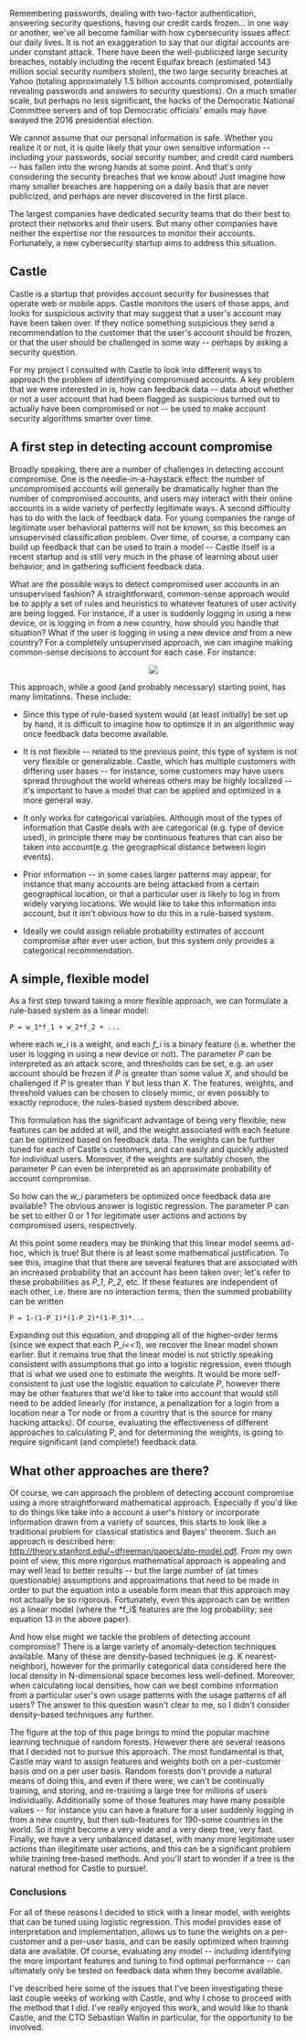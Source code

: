 Remembering passwords, dealing with two-factor authentication,
answering security questions, having our credit cards frozen... in one
way or another, we've all become familiar with how cybersecurity
issues affect our daily lives. It is not an exaggeration to say that
our digital accounts are under constant attack. There have been the
well-publicized large security breaches, notably including the recent
Equifax breach (estimated 143 million social security numbers stolen),
the two large security breaches at Yahoo (totaling approximately 1.5
billion accounts compromised, potentially revealing passwords and
answers to security questions). On a much smaller scale, but perhaps
no less significant, the hacks of the Democratic National Committee
servers and of top Democratic officials' emails may have swayed the
2016 presidential election.

We cannot assume that our personal information is safe. Whether you
realize it or not, it is quite likely that your own sensitive
information -- including your passwords, social security number, and
credit card numbers -- has fallen into the wrong hands at some
point. And that's only considering the security breaches that we know
about! Just imagine how many smaller breaches are happening on a daily
basis that are never publicized, and perhaps are never discovered in
the first place.

The largest companies have dedicated security teams that do their best to
protect their networks and their users. But many other companies have
neither the expertise nor the resources to monitor their accounts.
Fortunately, a new cybersecurity startup aims to address this situation.


## Castle 

Castle is a startup that provides account security for
businesses that operate web or mobile apps. Castle monitors the users
of those apps, and looks for suspicious activity that may suggest that
a user's account may have been taken over. If they notice something
suspicious they send a recommendation to the customer that the user's
account should be frozen, or that the user should be challenged in
some way -- perhaps by asking a security question.

For my project I consulted with Castle to look into different ways to
approach the problem of identifying compromised accounts. A key
problem that we were interested in is, how can feedback data -- data
about whether or not a user account that had been flagged as
suspicious turned out to actually have been compromised or not -- be
used to make account security algorithms smarter over time.


## A first step in detecting account compromise

Broadly speaking, there are a number of challenges in detecting
account compromise. One is the needle-in-a-haystack effect: the number
of uncompromised accounts will generally be dramatically higher than
the number of compromised accounts, and users may interact with their
online accounts in a wide variety of perfectly legitimate ways. A
second difficulty has to do with the lack of feedback data. For young
companies the range of legitimate user behavioral patterns will not be
known, so this becomes an unsupervised classification problem. Over
time, of course, a company can build up feedback that can be used to
train a model -- Castle itself is a recent startup and is still very
much in the phase of learning about user behavior, and in gathering
sufficient feedback data.

What are the possible ways to detect compromised user accounts in an
unsupervised fashion? A straightforward, common-sense approach would
be to apply a set of rules and heuristics to whatever features of user
activity are being logged. For instance, if a user is suddenly logging
in using a new device, or is logging in from a new country, how should
you handle that situation? What if the user is logging in using a new
device *and* from a new country? For a completely unsupervised
approach, we can imagine making common-sense decisions to account for
each case. For instance:



<p align="center">
  <img src="https://github.com/rquadri/castle/blob/master/tree2.png"/>
</p>



This approach, while a good (and probably necessary) starting point,
has many limitations. These include:

 * Since this type of rule-based system would (at least initially) be
   set up by hand, it is difficult to imagine how to optimize it in an
   algorithmic way once feedback data become available.

 * It is not flexible -- related to the previous point, this type of
   system is not very flexible or generalizable. Castle, which has
   multiple customers with differing user bases -- for instance, some
   customers may have users spread throughout the world whereas others
   may be highly localized -- it's important to have a model that can
   be applied and optimized in a more general way.

 * It only works for categorical variables. Although most of the types
   of information that Castle deals with are categorical (e.g. type of
   device used), in principle there may be continuous features that
   can also be taken into account(e.g. the geographical distance
   between login events).

 * Prior information -- in some cases larger patterns may appear, for
   instance that many accounts are being attacked from a certain
   geographical location, or that a particular user is likely to log
   in from widely varying locations. We would like to take this
   information into account, but it isn't obvious how to do this in a
   rule-based system.

 * Ideally we could assign reliable probability estimates of account
   compromise after ever user action, but this system only provides a
   categorical recommendation.


## A simple, flexible model

As a first step toward taking a more flexible approach, we can
formulate a rule-based system as a linear model:

```
P = w_1*f_1 + w_2*f_2 + ...
```

where each *w_i* is a weight, and each *f_i* is a binary feature
(i.e. whether the user is logging in using a new device or not). The
parameter *P* can be interpreted as an attack score, and thresholds
can be set, e.g. an user account should be frozen if *P* is greater than
some value *X*, and should be challenged if *P* is greater than *Y* but less
than *X*. The features, weights, and threshold values can be chosen to
closely mimic, or even possibly to exactly reproduce, the rules-based
system described above.

This formulation has the significant advantage of being very flexible;
new features can be added at will, and the weight associated with each
feature can be optimized based on feedback data. The weights can be
further tuned for each of Castle's customers, and can easily and
quickly adjusted for individual users. Moreover, if the weights are
suitably chosen, the parameter P can even be interpreted as an
approximate probability of account compromise.

So how can the *w_i* parameters be optimized once feedback data are
available? The obvious answer is logistic regression. The parameter P
can be set to either 0 or 1 for legitimate user actions and actions by
compromised users, respectively.

At this point some readers may be thinking that this linear model
seems ad-hoc, which is true! But there is at least some mathematical
justification. To see this, imagine that that there are several
features that are associated with an increased probability that an
account has been taken over; let's refer to these probabilities as
*P_1*, *P_2*, etc. If these features are independent of each other,
i.e. there are no interaction terms, then the summed probability can be
written


```
P = 1-(1-P_1)*(1-P_2)*(1-P_3)*...
```

Expanding out this equation, and dropping all of the higher-order
terms (since we expect that each *P_i<<1*), we recover the linear model
shown earlier. But it remains true that the linear model is not
strictly speaking consistent with assumptions that go into a logistic
regression, even though that is what we used one to estimate the
weights. It would be more self-consistent to just use the logistic
equation to calculate *P*, however there may be other features that we'd
like to take into account that would still need to be added linearly
(for instance, a penalization for a login from a location near a Tor
node or from a country that is the source for many hacking
attacks). Of course, evaluating the effectiveness of different
approaches to calculating P, and for determining the weights, is going
to require significant (and complete!) feedback data.


## What other approaches are there?

Of course, we can approach the problem of detecting account compromise
using a more straightforward mathematical approach. Especially if
you'd like to do things like take into a account a user's history or
incorporate information drawn from a variety of sources, this starts
to look like a traditional problem for classical statistics and
Bayes' theorem. Such an approach is described here:
http://theory.stanford.edu/~dfreeman/papers/ato-model.pdf.  From my
own point of view, this more rigorous mathematical approach is
appealing and may well lead to better results -- but the large number
of (at times questionable) assumptions and approximations that need to
be made in order to put the equation into a useable form mean that
this approach may not actually be so rigorous. Fortunately, even this
approach can be written as a linear model (where the *f_i$ features
are the log probability; see equation 13 in the above paper).

And how else might we tackle the problem of detecting account
compromise? There is a large variety of anomaly-detection techniques
available. Many of these are density-based techniques (e.g. K nearest-
neighbor), however for the primarily categorical data considered here
the local density in N-dimensional space becomes less well-defined.
Moreover, when calculating local densities, how can we best combine
information from a particular user's own usage patterns with the
usage patterns of all users? The answer to this question wasn't clear
to me, so I didn't consider density-based techniques any further.

The figure at the top of this page brings to mind the
popular machine learning technique of random forests. However there
are several reasons that I decided not to pursue this approach. The
most fundamental is that, Castle may want to assign features and
weights both on a per-customer basis *and* on a per user basis. Random
forests don't provide a natural means of doing this, and even if there
were, we can't be continually training, and storing, and re-training a
large tree for millions of users individually. Additionally some of
those features may have many possible values -- for instance you can
have a feature for a user suddenly logging in from a new country, but
then sub-features for 190-some countries in the world. So it might
become a very wide and a very deep tree, very fast. Finally, we have a
very unbalanced dataset, with many more legitimate user actions than
illegitimate user actions, and this can be a significant problem while
training tree-based methods. And you'll start to wonder if a tree is
the natural method for Castle to pursue!.

### Conclusions

For all of these reasons I decided to stick with a linear model, with
weights that can be tuned using logistic regression. This model
provides ease of interpretation and implementation, allows us to tune
the weights on a per-customer and a per-user basis, and can be easily
optimized when training data are available. Of course, evaluating any
model -- including identifying the more important features and
tuning to find optimal performance -- can ultimately only be tested on feedback
data when they become available. 

I've described here some of the issues that I've been investigating
these last couple weeks of working with Castle, and why I chose to
proceed with the method that I did. I've really enjoyed this work,
and would like to thank Castle, and the CTO Sebastian Wallin in
particular, for the opportunity to be involved.
